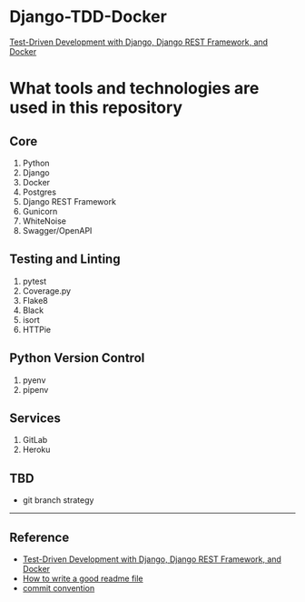 # Django-TDD-Docker

[Test-Driven Development with Django, Django REST Framework, and Docker](https://testdriven.io/courses/tdd-django/)

# What tools and technologies are used in this repository
## Core
1. Python
2. Django
3. Docker
4. Postgres
5. Django REST Framework
6. Gunicorn
7. WhiteNoise
8. Swagger/OpenAPI

## Testing and Linting
1. pytest
2. Coverage.py
3. Flake8
4. Black
5. isort
6. HTTPie

## Python Version Control
1. pyenv
2. pipenv

## Services
1. GitLab
2. Heroku

## TBD
- git branch strategy

---
## Reference
- [Test-Driven Development with Django, Django REST Framework, and Docker](https://testdriven.io/courses/tdd-django/)
- [How to write a good readme file](https://www.freecodecamp.org/news/how-to-write-a-good-readme-file/)
- [commit convention](https://www.conventionalcommits.org/en/v1.0.0/)